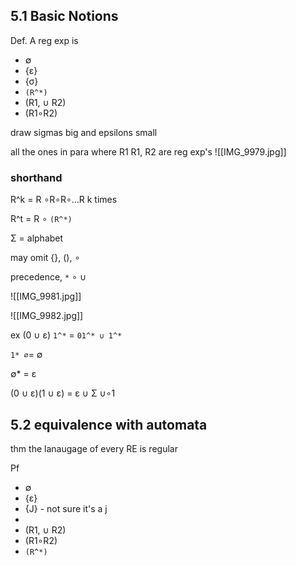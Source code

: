 
## 5.1 Basic Notions

Def. 
A reg exp is 
- ∅
- {ε}
- {σ}
- `(R^*)`
- (R1, ∪ R2)
- (R1∘R2)

draw sigmas big and epsilons small 


all the ones in para where R1 R1, R2 are reg exp's 
![[IMG_9979.jpg]]



### shorthand 

R^k
= R ∘R∘R∘...R 
k times 

R^t
= R ∘ `(R^*)`

Σ = alphabet 

may  omit {}, (), ∘

precedence, `*` ∘ ∪

![[IMG_9981.jpg]]

![[IMG_9982.jpg]]

ex (0 ∪ ε) `1^*` = `01^* ∪ 1^*`

`1* ∅`=  ∅

 ∅* = ε

(0  ∪ ε)(1 ∪ ε) = ε ∪ Σ ∪∘1

## 5.2 equivalence with automata

thm the lanaugage of every RE is regular 

Pf 

- ∅ 
- {ε}
- {J} - not sure it's a j 
- 
- (R1, ∪ R2)
- (R1∘R2)
- `(R^*)`

